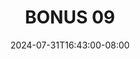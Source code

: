 --- 
title: "BONUS 09"
description: "download   BONUS 09 premium full  "
date: 2024-07-31T16:43:00-08:00
file_code: "0jimdk40aeio"
draft: false
cover: "oc5gplb1y0mdbj03.jpg"
tags: ["BONUS", "bokep-indo", "bokep-viral", "bokep-ig"]
length: 168
fld_id: "1398218"
foldername: ".Wardina Hijab mantap  25 Video"
categories: [".Wardina Hijab mantap  25 Video"]
views: 104
---